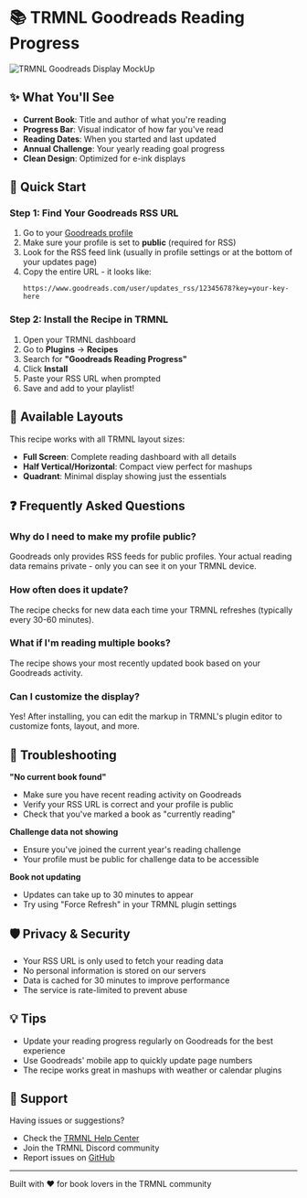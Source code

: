# 📚 TRMNL Goodreads Reading Progress
![TRMNL Goodreads Display MockUp](https://github.com/goodlibbin/trmnl-goodreads-template/blob/main/mock.jpg)

## ✨ What You'll See

- **Current Book**: Title and author of what you're reading
- **Progress Bar**: Visual indicator of how far you've read
- **Reading Dates**: When you started and last updated
- **Annual Challenge**: Your yearly reading goal progress
- **Clean Design**: Optimized for e-ink displays

## 🚀 Quick Start

### Step 1: Find Your Goodreads RSS URL

1. Go to your [Goodreads profile](https://www.goodreads.com)
2. Make sure your profile is set to **public** (required for RSS)
3. Look for the RSS feed link (usually in profile settings or at the bottom of your updates page)
4. Copy the entire URL - it looks like:
   ```
   https://www.goodreads.com/user/updates_rss/12345678?key=your-key-here
   ```

### Step 2: Install the Recipe in TRMNL

1. Open your TRMNL dashboard
2. Go to **Plugins** → **Recipes**
3. Search for **"Goodreads Reading Progress"**
4. Click **Install**
5. Paste your RSS URL when prompted
6. Save and add to your playlist!

## 🎨 Available Layouts

This recipe works with all TRMNL layout sizes:

- **Full Screen**: Complete reading dashboard with all details
- **Half Vertical/Horizontal**: Compact view perfect for mashups
- **Quadrant**: Minimal display showing just the essentials

## ❓ Frequently Asked Questions

### Why do I need to make my profile public?
Goodreads only provides RSS feeds for public profiles. Your actual reading data remains private - only you can see it on your TRMNL device.

### How often does it update?
The recipe checks for new data each time your TRMNL refreshes (typically every 30-60 minutes).

### What if I'm reading multiple books?
The recipe shows your most recently updated book based on your Goodreads activity.

### Can I customize the display?
Yes! After installing, you can edit the markup in TRMNL's plugin editor to customize fonts, layout, and more.

## 🔧 Troubleshooting

**"No current book found"**
- Make sure you have recent reading activity on Goodreads
- Verify your RSS URL is correct and your profile is public
- Check that you've marked a book as "currently reading"

**Challenge data not showing**
- Ensure you've joined the current year's reading challenge
- Your profile must be public for challenge data to be accessible

**Book not updating**
- Updates can take up to 30 minutes to appear
- Try using "Force Refresh" in your TRMNL plugin settings

## 🛡️ Privacy & Security

- Your RSS URL is only used to fetch your reading data
- No personal information is stored on our servers
- Data is cached for 30 minutes to improve performance
- The service is rate-limited to prevent abuse

## 💡 Tips

- Update your reading progress regularly on Goodreads for the best experience
- Use Goodreads' mobile app to quickly update page numbers
- The recipe works great in mashups with weather or calendar plugins

## 🤝 Support

Having issues or suggestions? 
- Check the [TRMNL Help Center](https://help.usetrmnl.com)
- Join the TRMNL Discord community
- Report issues on [GitHub](https://github.com/goodlibbin/trmnl-goodreads-recipe)

---

Built with ❤️ for book lovers in the TRMNL community

